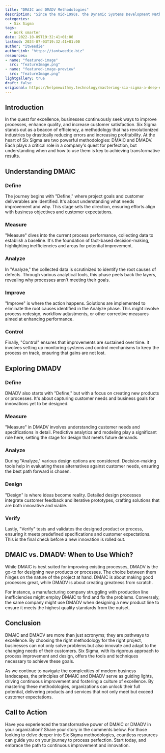 ```yaml
---
title: "DMAIC and DMADV Methodologies"
description: "Since the mid-1990s, the Dynamic Systems Development Method (DSDM) has been a cornerstone in agile project management, reshaping how businesses approach project delivery. Unlike traditional methods that stick rigidly to specifications and schedules, DSDM champions flexibility, efficiency, and active stakeholder involvement. This framework empowers organizations to adapt swiftly to changing requirements while keeping projects on time and within budget."
categories:
  - Six Sigma
tags:
  - Work smarter
date: 2022-10-09T19:32:41+01:00
lastmod: 2024-07-03T19:32:41+01:00
author: "itweedie"
authorLink: "https://iantweedie.biz"
resources:
- name: "featured-image"
  src: "featureImage.png"
- name: "featured-image-preview"
  src: "featureImage.png"
lightgallery: true
draft: false
origional: https://helpmewithmy.technology/mastering-six-sigma-a-deep-dive-into-dmaic-and-dmadv-methodologies/
---
```


## Introduction
In the quest for excellence, businesses continuously seek ways to improve processes, enhance quality, and increase customer satisfaction. Six Sigma stands out as a beacon of efficiency, a methodology that has revolutionized industries by drastically reducing errors and increasing profitability. At the heart of Six Sigma are two powerful methodologies: DMAIC and DMADV. Each plays a critical role in a company's quest for perfection, but understanding when and how to use them is key to achieving transformative results.

## Understanding DMAIC

### Define

The journey begins with "Define," where project goals and customer deliverables are identified. It's about understanding what needs improvement and why. This stage sets the direction, ensuring efforts align with business objectives and customer expectations.

### Measure

"Measure" dives into the current process performance, collecting data to establish a baseline. It's the foundation of fact-based decision-making, highlighting inefficiencies and areas for potential improvement.

### Analyze

In "Analyze," the collected data is scrutinized to identify the root causes of defects. Through various analytical tools, this phase peels back the layers, revealing why processes aren't meeting their goals.

### Improve

"Improve" is where the action happens. Solutions are implemented to eliminate the root causes identified in the Analyze phase. This might involve process redesign, workflow adjustments, or other corrective measures aimed at enhancing performance.

### Control

Finally, "Control" ensures that improvements are sustained over time. It involves setting up monitoring systems and control mechanisms to keep the process on track, ensuring that gains are not lost.

## Exploring DMADV

### Define

DMADV also starts with "Define," but with a focus on creating new products or processes. It's about capturing customer needs and business goals for innovations yet to be designed.

### Measure

"Measure" in DMADV involves understanding customer needs and specifications in detail. Predictive analytics and modeling play a significant role here, setting the stage for design that meets future demands.

### Analyze

During "Analyze," various design options are considered. Decision-making tools help in evaluating these alternatives against customer needs, ensuring the best path forward is chosen.

### Design

"Design" is where ideas become reality. Detailed design processes integrate customer feedback and iterative prototypes, crafting solutions that are both innovative and viable.

### Verify

Lastly, "Verify" tests and validates the designed product or process, ensuring it meets predefined specifications and customer expectations. This is the final check before a new innovation is rolled out.

## DMAIC vs. DMADV: When to Use Which?

While DMAIC is best suited for improving existing processes, DMADV is the go-to for designing new products or processes. The choice between them hinges on the nature of the project at hand. DMAIC is about making good processes great, while DMADV is about creating greatness from scratch.

For instance, a manufacturing company struggling with production line inefficiencies might employ DMAIC to find and fix the problems. Conversely, the same company might use DMADV when designing a new product line to ensure it meets the highest quality standards from the outset.

## Conclusion

DMAIC and DMADV are more than just acronyms; they are pathways to excellence. By choosing the right methodology for the right project, businesses can not only solve problems but also innovate and adapt to the changing needs of their customers. Six Sigma, with its rigorous approach to process improvement and design, offers the tools and techniques necessary to achieve these goals.

As we continue to navigate the complexities of modern business landscapes, the principles of DMAIC and DMADV serve as guiding lights, driving continuous improvement and fostering a culture of excellence. By mastering these methodologies, organizations can unlock their full potential, delivering products and services that not only meet but exceed customer expectations.

## Call to Action

Have you experienced the transformative power of DMAIC or DMADV in your organization? Share your story in the comments below. For those looking to delve deeper into Six Sigma methodologies, countless resources can guide you on your journey to process perfection. Start today, and embrace the path to continuous improvement and innovation.